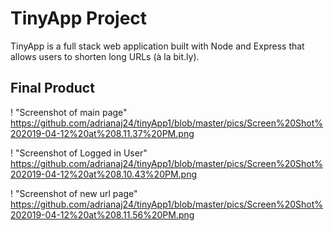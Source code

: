 # TinyApp Project 

TinyApp is a full stack web application built with Node and Express that allows users to shorten long URLs (à la bit.ly). 

## Final Product 

! "Screenshot of main page" https://github.com/adrianaj24/tinyApp1/blob/master/pics/Screen%20Shot%202019-04-12%20at%208.11.37%20PM.png


! "Screenshot of Logged in User" https://github.com/adrianaj24/tinyApp1/blob/master/pics/Screen%20Shot%202019-04-12%20at%208.10.43%20PM.png

! "Screenshot of new url page" https://github.com/adrianaj24/tinyApp1/blob/master/pics/Screen%20Shot%202019-04-12%20at%208.11.56%20PM.png

